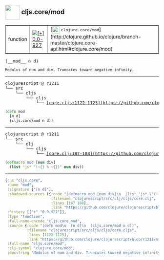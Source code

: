 ## <img width="48px" valign="middle" src="http://i.imgur.com/Hi20huC.png"> cljs.core/mod

 <table border="1">
<tr>
<td>function</td>
<td><a href="https://github.com/cljsinfo/api-refs/tree/0.0-927"><img valign="middle" alt="[+] 0.0-927" src="https://img.shields.io/badge/+-0.0--927-lightgrey.svg"></a> </td>
<td>
[<img height="24px" valign="middle" src="http://i.imgur.com/1GjPKvB.png"> <samp>clojure.core/mod</samp>](http://clojure.github.io/clojure/branch-master/clojure.core-api.html#clojure.core/mod)
</td>
</tr>
</table>

 <samp>
(__mod__ n d)<br>
</samp>

```
Modulus of num and div. Truncates toward negative infinity.
```

---

 <pre>
clojurescript @ r1211
└── src
    └── cljs
        └── cljs
            └── <ins>[core.cljs:1122-1125](https://github.com/clojure/clojurescript/blob/r1211/src/cljs/cljs/core.cljs#L1122-L1125)</ins>
</pre>

```clj
(defn mod
  [n d]
  (cljs.core/mod n d))
```


---

 <pre>
clojurescript @ r1211
└── src
    └── clj
        └── cljs
            └── <ins>[core.clj:187-188](https://github.com/clojure/clojurescript/blob/r1211/src/clj/cljs/core.clj#L187-L188)</ins>
</pre>

```clj
(defmacro mod [num div]
  (list 'js* "(~{} % ~{})" num div))
```

---

```clj
{:ns "cljs.core",
 :name "mod",
 :signature ["[n d]"],
 :shadowed-sources ({:code "(defmacro mod [num div]\n  (list 'js* \"(~{} % ~{})\" num div))",
                     :filename "clojurescript/src/clj/cljs/core.clj",
                     :lines [187 188],
                     :link "https://github.com/clojure/clojurescript/blob/r1211/src/clj/cljs/core.clj#L187-L188"}),
 :history [["+" "0.0-927"]],
 :type "function",
 :full-name-encode "cljs.core_mod",
 :source {:code "(defn mod\n  [n d]\n  (cljs.core/mod n d))",
          :filename "clojurescript/src/cljs/cljs/core.cljs",
          :lines [1122 1125],
          :link "https://github.com/clojure/clojurescript/blob/r1211/src/cljs/cljs/core.cljs#L1122-L1125"},
 :full-name "cljs.core/mod",
 :clj-symbol "clojure.core/mod",
 :docstring "Modulus of num and div. Truncates toward negative infinity."}

```
